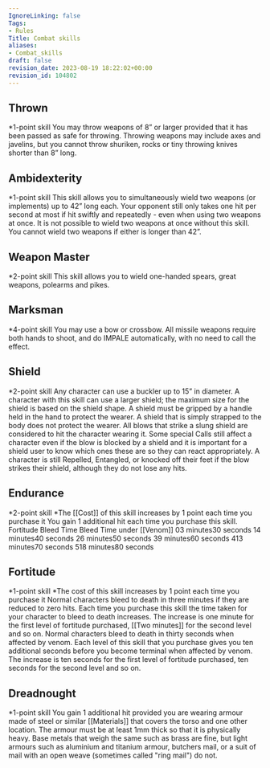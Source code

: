 ```yaml
---
IgnoreLinking: false
Tags:
- Rules
Title: Combat skills
aliases:
- Combat_skills
draft: false
revision_date: 2023-08-19 18:22:02+00:00
revision_id: 104802
---
```


## Thrown
*1-point skill
You may throw weapons of 8” or larger provided that it has been passed as safe for throwing. Throwing weapons may include axes and javelins, but you cannot throw shuriken, rocks or tiny throwing knives shorter than 8” long.
## Ambidexterity
*1-point skill
This skill allows you to simultaneously wield two weapons (or implements) up to 42” long each. Your opponent still only takes one hit per second at most if hit swiftly and repeatedly - even when using two weapons at once. It is not possible to wield two weapons at once without this skill. You cannot wield two weapons if either is longer than 42”.
## Weapon Master
*2-point skill
This skill allows you to wield one-handed spears, great weapons, polearms and pikes.
## Marksman
*4-point skill
You may use a bow or crossbow. All missile weapons require both hands to shoot, and do IMPALE automatically, with no need to call the effect.
## Shield
*2-point skill
Any character can use a buckler up to 15” in diameter. A character with this skill can use a larger shield; the maximum size for the shield is based on the shield shape.
A shield must be gripped by a handle held in the hand to protect the wearer. A shield that is simply strapped to the body does not protect the wearer. All blows that strike a slung shield are considered to hit the character wearing it.
Some special Calls still affect a character even if the blow is blocked by a shield and it is important for a shield user to know which ones these are so they can react appropriately. A character is still Repelled, Entangled, or knocked off their feet if the blow strikes their shield, although they do not lose any hits.
## Endurance
*2-point skill
*The [[Cost]] of this skill increases by 1 point each time you purchase it
You gain 1 additional hit each time you purchase this skill.
Fortitude
Bleed Time
Bleed Time under [[Venom]]
03 minutes30 seconds
14 minutes40 seconds
26 minutes50 seconds
39 minutes60 seconds
413 minutes70 seconds
518 minutes80 seconds
## Fortitude
*1-point skill
*The cost of this skill increases by 1 point each time you purchase it
Normal characters bleed to death in three minutes if they are reduced to zero hits. Each time you purchase this skill the time taken for your character to bleed to death increases. The increase is one minute for the first level of fortitude purchased, [[Two minutes]] for the second level and so on.
Normal characters bleed to death in thirty seconds when affected by venom. Each level of this skill that you purchase gives you ten additional seconds before you become terminal when affected by venom. The increase is ten seconds for the first level of fortitude purchased, ten seconds for the second level and so on.
## Dreadnought
*1-point skill
You gain 1 additional hit provided you are wearing armour made of steel or similar [[Materials]] that covers the torso and one other location. The armour must be at least 1mm thick so that it is physically heavy. Base metals that weigh the same such as brass are fine, but light armours such as aluminium and titanium armour, butchers mail, or a suit of mail with an open weave (sometimes called "ring mail") do not.